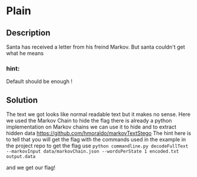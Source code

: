 # Plain

## Description
Santa has received a letter from his freind Markov. But santa couldn't get what he means
### hint:
Default should be enough !

## Solution
The text we got looks like normal readable text but it makes no sense.
Here we used the Markov Chain to hide the flag
there is already a python implementation on Markov chains we can use it to hide and to extract hidden data 
https://github.com/hmoraldo/markovTextStego
The hint here is to tell that you will get the flag with the commands used in the example in the project repo 
to get the flag use 
`python commandline.py decodeFullText --markovInput data/markovChain.json --wordsPerState 1 encoded.txt output.data`

and we get our flag!

